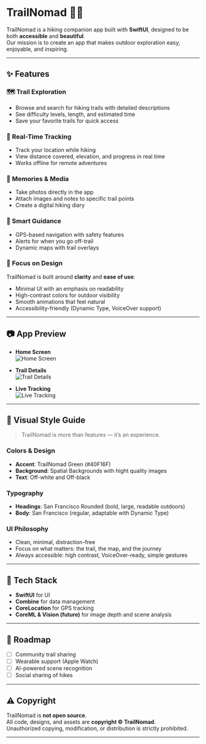 # TrailNomad 🥾🌲

TrailNomad is a hiking companion app built with **SwiftUI**, designed to be both **accessible** and **beautiful**.  
Our mission is to create an app that makes outdoor exploration easy, enjoyable, and inspiring.  

---

## ✨ Features

### 🗺 Trail Exploration
- Browse and search for hiking trails with detailed descriptions  
- See difficulty levels, length, and estimated time  
- Save your favorite trails for quick access  

### 📍 Real-Time Tracking
- Track your location while hiking  
- View distance covered, elevation, and progress in real time  
- Works offline for remote adventures  

### 📸 Memories & Media
- Take photos directly in the app  
- Attach images and notes to specific trail points  
- Create a digital hiking diary  

### 🧭 Smart Guidance
- GPS-based navigation with safety features  
- Alerts for when you go off-trail  
- Dynamic maps with trail overlays  

### 🎨 Focus on Design
TrailNomad is built around **clarity** and **ease of use**:  
- Minimal UI with an emphasis on readability  
- High-contrast colors for outdoor visibility  
- Smooth animations that feel natural  
- Accessibility-friendly (Dynamic Type, VoiceOver support)  

---

## 📷 App Preview

- **Home Screen**  
  ![Home Screen](images/home.png)

- **Trail Details**  
  ![Trail Details](images/trail-details.png)

- **Live Tracking**  
  ![Live Tracking](images/tracking.png)

---

## 🎨 Visual Style Guide

> TrailNomad is more than features — it’s an experience.  

### Colors & Design
- **Accent**: TrailNomad Green (#40F16F)
- **Background**: Spatial Backgrounds with hight quality images
- **Text**: Off-white and Off-black

### Typography
- **Headings**: San Francisco Rounded (bold, large, readable outdoors)  
- **Body**: San Francisco (regular, adaptable with Dynamic Type)  

### UI Philosophy
- Clean, minimal, distraction-free  
- Focus on what matters: the trail, the map, and the journey  
- Always accessible: high contrast, VoiceOver-ready, simple gestures  

---

## 🚀 Tech Stack

- **SwiftUI** for UI  
- **Combine** for data management  
- **CoreLocation** for GPS tracking  
- **CoreML & Vision (future)** for image depth and scene analysis  

---

## 📌 Roadmap

- [ ] Community trail sharing  
- [ ] Wearable support (Apple Watch)  
- [ ] AI-powered scene recognition  
- [ ] Social sharing of hikes  

---

## ⚠️ Copyright

TrailNomad is **not open source**.  
All code, designs, and assets are **copyright © TrailNomad**.  
Unauthorized copying, modification, or distribution is strictly prohibited.  

---
